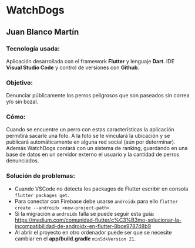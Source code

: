 # WatchDogs
## Juan Blanco Martín

### Tecnología usada:
Aplicación desarrollada con el framework **Flutter** y lenguaje **Dart**. IDE **Visual Studio Code** y control de versiones con **Github**.

### Objetivo: 
Denunciar públicamente los perros peligrosos que son paseados sin correa y/o sin bozal.

### Cómo:
Cuando se encuentre un perro con estas características la aplicación permitirá sacarle una foto. A la foto se le vinculará la ubicación y se publicará automáticamente en alguna red social (aún por determinar).
Además WatchDogs contará con un sistema de ranking, guardando en una base de datos en un servidor externo el usuario y la cantidad de perros denunciados. 

### Solución de  problemas:
- Cuando VSCode no detecta los packages de Flutter escribir en consola `` flutter packages get ``.
- Para conectar con Firebase debe usarse ``androidx`` para ello ``flutter create --androidx <new-project-path>``.
- Si la migración a ``androidx`` falla se puede seguir esta guía: https://medium.com/comunidad-flutter/c%C3%B3mo-solucionar-la-incompatibilidad-de-androidx-en-flutter-8bce978748b9 
- Al abrir el proyecto en otro ordenador puede ser que se necesite cambiar en el **app/build.gradle** ``minSdkVersion 21``.
